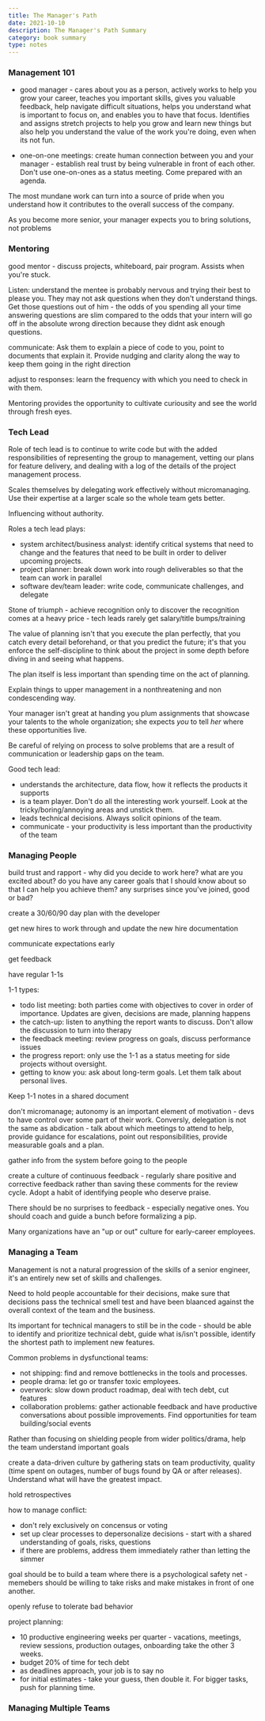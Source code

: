 ```yaml
---
title: The Manager's Path
date: 2021-10-10
description: The Manager's Path Summary
category: book summary
type: notes
---
```


### Management 101

- good manager - cares about you as a person, actively works to help you grow your career, teaches you important skills, gives you valuable feedback, help navigate difficult situations, helps you understand what is important to focus on, and enables you to have that focus. Identifies and assigns stretch projects to help you grow and learn new things but also help you understand the value of the work you're doing, even when its not fun.

- one-on-one meetings: create human connection between you and your manager - establish real trust by being vulnerable in front of each other. Don't use one-on-ones as a status meeting. Come prepared with an agenda.

The most mundane work can turn into a source of pride when you understand how it contributes to the overall success of the company.

As you become more senior, your manager expects you to bring solutions, not problems

### Mentoring

good mentor - discuss projects, whiteboard, pair program. Assists when you're stuck. 

Listen: understand the mentee is probably nervous and trying their best to please you. They may not ask questions when they don't understand things. Get those questions out of him - the odds of you spending all your time answering questions are slim compared to the odds that your intern will go off in the absolute wrong direction because they didnt ask enough questions.

communicate: Ask them to explain a piece of code to you, point to documents that explain it. Provide nudging and clarity along the way to keep them going in the right direction

adjust to responses: learn the frequency with which you need to check in with them.

Mentoring provides the opportunity to cultivate curiousity and see the world through fresh eyes.

### Tech Lead

Role of tech lead is to continue to write code but with the added responsibilities of representing the group to management, vetting our plans for feature delivery, and dealing with a log of the details of the project management process.

Scales themselves by delegating work effectively without micromanaging. Use their expertise at a larger scale so the whole team gets better.

Influencing without authority.

Roles a tech lead plays: 
- system architect/business analyst: identify critical systems that need to change and the features that need to be built in order to deliver upcoming projects. 
- project planner: break down work into rough deliverables so that the team can work in parallel
- software dev/team leader: write code, communicate challenges, and delegate

Stone of triumph - achieve recognition only to discover the recognition comes at a heavy price - tech leads rarely get salary/title bumps/training

The value of planning isn't that you execute the plan perfectly, that you catch every detail beforehand, or that you predict the future; it's that you enforce the self-discipline to think about the project in some depth before diving in and seeing what happens.

The plan itself is less important than spending time on the act of planning.

Explain things to upper management in a nonthreatening and non condescending way.

Your manager isn't great at handing you plum assignments that showcase your talents to the whole organization; she expects *you* to tell *her* where these opportunities live.

Be careful of relying on process to solve problems that are a result of communication or leadership gaps on the team.

Good tech lead:
- understands the architecture, data flow, how it reflects the products it supports
- is a team player. Don't do all the interesting work yourself. Look at the tricky/boring/annoying areas and unstick them.
- leads technical decisions. Always solicit opinions of the team.
- communicate - your productivity is less important than the productivity of the team

### Managing People

build trust and rapport - why did you decide to work here? what are you excited about? do you have any career goals that I should know about so that I can help you achieve them? any surprises since you've joined, good or bad?

create a 30/60/90 day plan with the developer

get new hires to work through and update the new hire documentation

communicate expectations early

get feedback

have regular 1-1s

1-1 types:
- todo list meeting: both parties come with objectives to cover in order of importance. Updates are given, decisions are made, planning happens
- the catch-up: listen to anything the report wants to discuss. Don't allow the discussion to turn into therapy
- the feedback meeting: review progress on goals, discuss performance issues
- the progress report: only use the 1-1 as a status meeting for side projects without oversight.
- getting to know you: ask about long-term goals. Let them talk about personal lives.

Keep 1-1 notes in a shared document

don't micromanage; autonomy is an important element of motivation - devs to have control over some part of their work. Conversly, delegation is not the same as abdication - talk about which meetings to attend to help, provide guidance for escalations, point out responsibilities, provide measurable goals and a plan.

gather info from the system before going to the people

create a culture of continuous feedback - regularly share positive and corrective feedback rather than saving these comments for the review cycle. Adopt a habit of identifying people who deserve praise.

There should be no surprises to feedback - especially negative ones. You should coach and guide a bunch before formalizing a pip.

Many organizations have an "up or out" culture for early-career employees.

### Managing a Team

Management is not a natural progression of the skills of a senior engineer, it's an entirely new set of skills and challenges.

Need to hold people accountable for their decisions, make sure that decisions pass the technical smell test and have been blaanced against the overall context of the team and the business.

Its important for technical managers to still be in the code - should be able to identify and prioritize technical debt, guide what is/isn't possible, identify the shortest path to implement new features.

Common problems in dysfunctional teams:
- not shipping: find and remove bottlenecks in the tools and processes.
- people drama: let go or transfer toxic employees.
- overwork: slow down product roadmap, deal with tech debt, cut features
- collaboration problems: gather actionable feedback and have productive conversations about possible improvements. Find opportunities for team building/social events

Rather than focusing on shielding people from wider politics/drama, help the team understand important goals

create a data-driven culture by gathering stats on team productivity, quality (time spent on outages, number of bugs found by QA or after releases). Understand what will have the greatest impact.

hold retrospectives

how to manage conflict:
- don't rely exclusively on concensus or voting
- set up clear processes to depersonalize decisions - start with a shared understanding of goals, risks, questions
- if there are problems, address them immediately rather than letting the simmer

goal should be to build a team where there is a psychological safety net - memebers should be willing to take risks and make mistakes in front of one another.

openly refuse to tolerate bad behavior

project planning:
- 10 productive engineering weeks per quarter - vacations, meetings, review sessions, production outages, onboarding take the other 3 weeks.
- budget 20% of time for tech debt
- as deadlines approach, your job is to say no
- for initial estimates - take your guess, then double it. For bigger tasks, push for planning time.

### Managing Multiple Teams